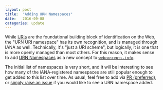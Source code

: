 ```yaml
---
layout: post
title:  "Adding URN Namespaces"
date:   2016-09-08
categories: update
---
```


While [URIs](/concepts/uri-schemes) are the foundational building block of identification on the Web, the "URN URI namespace" has its own recognition, and is managed through IANA as well. Technically, it's "just a URI scheme", but logically, it is one that is more openly managed than most others. For this reason, it makes sense to add [URN Namespaces](/concepts/urn-namespaces) as a new concept to [`webconcepts.info`](http://webconcepts.info).

The initial list of namespaces is very short, and it will be interesting to see how many of the IANA-registered namespaces are still popular enough to get added to this list over time. As usual, feel free to add via [PR (preferred)](https://github.com/dret/webconcepts/pulls), or [simply raise an issue](https://github.com/dret/webconcepts/issues) if you would like to see a URN namespace added.
